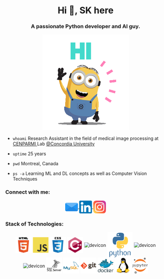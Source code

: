 <!--
### Hi there 👋

- 🔭 I’m currently working on ...
- 🌱 I’m currently learning ...
- 👯 I’m looking to collaborate on ...
- 🤔 I’m looking for help with ...
- 💬 Ask me about ...
- 📫 How to reach me: ...
- 😄 Pronouns: ...
- ⚡ Fun fact: ...
-->

<h1 align="center">Hi 👋, SK here</h1>

<h3 align="center">A passionate Python developer and AI guy.</h3>

<p align="center"><img src="images/hello_there.gif"></p>

- `whoami` Research Assistant in the field of medical image processing at <a href="https://www.concordia.ca/research/cenparmi/team.html/"> CENPARMI </a> Lab <a href="https://www.concordia.ca/">@Concordia University</a>

- `uptime` 25 years

- `pwd` Montreal, Canada

- `ps -a` Learning ML and DL concepts as well as Computer Vision Techniques

<h3 align="left">Connect with me:</h3>
<!--
<p align="center">
	<a href="https://twitter.com/karysutariya" target="_blank">
		<img align="center" src="images/contacts/twitter.svg" alt="twitter" height="40" width="40" />
	</a>
    <a href="https://www.linkedin.com/in/karysutariya" target="_blank"">
		<img align="center" src="images/contacts/linkedin.svg" alt="linkedin" height="40" width="40" />
	</a>
	<a href="https://www.instagram.com/karysutariya/" target="_blank"">
		<img align="center" src="images/contacts/instagram.svg" alt="instagram" height="40" width="40" />
	</a>
	<a href="https://t.me/ma_shamshiri" target="_blank">
		<img align="center" src="images/contacts/telegram.svg" alt="telegram" height="40" width="40" />
	</a>
	<a href="https://www.joinclubhouse.com/@ma_shamshiri" target="_blank">
		<img align="center" src="images/contacts/clubhouse.png" alt="email" height="40" width="40" />
    </a>
	<a href="mailto:ma.karysutariya1234@gmail.com" target="_blank">
		<img align="center" src="images/contacts/email.svg" alt="email" height="40" width="40" />
    </a>
</p>
-->
<p align="center">
	<a href="mailto:ma.karysutariya1234@gmail.com" target="_blank">
		<img align="center" src="images/contacts/email.svg" alt="email" height="40" width="40" />
	</a>
	<a href="https://www.linkedin.com/in/karysutariya" target="_blank"">
		<img align="center" src="images/contacts/linkedin.svg" alt="linkedin" height="40" width="40" />
	</a>
	<a href="https://www.instagram.com/karysutariya" target="_blank"">
		<img align="center" src="images/contacts/instagram.svg" alt="instagram" height="40" width="40" />
	</a>
</p>

<h3 align="left">Stack of Technologies:</h3>
<p align="center">
		<img align="center" src="https://raw.githubusercontent.com/devicons/devicon/master/icons/html5/html5-original-wordmark.svg" alt="devicon" height="50" width="50" />
        <img align="center" src="https://raw.githubusercontent.com/devicons/devicon/master/icons/javascript/javascript-original.svg" alt="devicon" height="50" width="50" />
		<img align="center" src="https://raw.githubusercontent.com/devicons/devicon/master/icons/css3/css3-original-wordmark.svg" alt="devicon" height="50" width="50" />
		<img align="center" src="https://raw.githubusercontent.com/devicons/devicon/master/icons/cplusplus/cplusplus-original.svg" alt="devicon" height="50" width="50" />
		<img align="center" src="https://cdn-icons-png.flaticon.com/512/226/226777.png" alt="devicon" height="50" width="50" />
		<img align="center" src="https://raw.githubusercontent.com/devicons/devicon/master/icons/python/python-original-wordmark.svg" height="80" width="80" />
		<img align="center" src="https://studygyaan.com/wp-content/uploads/2021/12/CicamXxN_400x400-1.jpg?ezimgfmt=ng%3Awebp%2Fngcb1%2Frs%3Adevice%2Frscb1-1" alt="devicon" height="50" width="50" />
		<img align="center" src="https://spng.subpng.com/20180829/okc/kisspng-flask-python-web-framework-representational-state-flask-stickker-5b86feeb86e8a1.1534670415355737395526.jpg" alt="devicon" height="50" width="50" />
		<img align="center" src="https://raw.githubusercontent.com/devicons/devicon/master/icons/microsoftsqlserver/microsoftsqlserver-plain-wordmark.svg" alt="devicon" height="50" width="50" />
		<img align="center" src="https://raw.githubusercontent.com/devicons/devicon/master/icons/mysql/mysql-original-wordmark.svg" alt="devicon" height="50" width="50" />
		<img align="center" src="https://raw.githubusercontent.com/devicons/devicon/master/icons/git/git-original-wordmark.svg" alt="devicon" height="50" width="50" />
		<img align="center" src="https://raw.githubusercontent.com/devicons/devicon/master/icons/docker/docker-original-wordmark.svg" height="50" width="50" />
		<img align="center" src="https://raw.githubusercontent.com/devicons/devicon/master/icons/linux/linux-original.svg" alt="devicon" height="50" width="50" />
		<img align="center" src="https://raw.githubusercontent.com/devicons/devicon/master/icons/jupyter/jupyter-original-wordmark.svg" alt="devicon" height="50" width="50" />
</p>

<!--END_SECTION:waka-->

